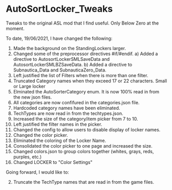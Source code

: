 # AutoSortLocker_Tweaks
Tweaks to the original ASL mod that I find useful. Only Below Zero at the moment.
 
To date, 19/06/2021, I have changed the following:
 
1) Made the background on the StandingLockers larger.
2) Changed some of the preprocessor directives #if/#endif.
  a) Added a directive to AutosortLockerSMLSaveData and AutosortLockerSMLBZSaveData.
  b) Added a directive to Subnautica_Data and SubnauticaZero_Data.
3) Left justified the list of Filters when there is more than one filter.
4) Truncated Category names when they exceed 17 or 22 characters. Small or Large locker
5) Elminated the AutoSorterCategory enum. It is now 100% read in from the new json files. 
6) All categories are now confifured in the categories.json file.
7) Hardcoded category names have been eliminated.
8) TechTypes are now read in from the techtypes.json.
9) Increased the size of the category/item picker from 7 to 10.
10) Left justified the filter names in the picker.
11) Changed the config to allow users to disable display of locker names. 
12) Changed the color picker.
13) Eliminated the coloring of the Locker Name.
14) Consolidated the color picker to one page and increased the size.
15) Changed colors.json to group colors together (whites, grays, reds, purples, etc.)
16) Changed LOCKER to "Color Settings"
 
Going forward, I would like to:
 
2) Truncate the TechType names that are read in from the game files.
